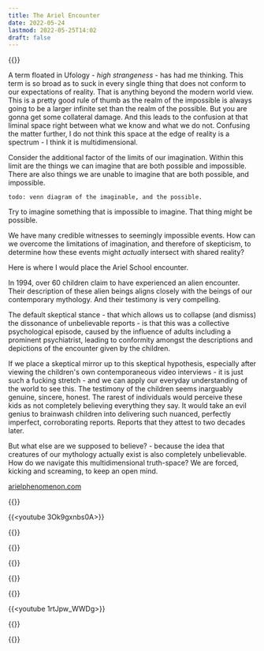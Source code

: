 ```yaml
---
title: The Ariel Encounter
date: 2022-05-24
lastmod: 2022-05-25T14:02
draft: false
---
```


{{<youtube UCqVpwg0oPc>}}

A term floated in Ufology - *high strangeness* - has had me thinking.  This term is so broad as to suck in every single thing that does not conform to our expectations of reality.  That is anything beyond the modern world view.  This is  a pretty good rule of thumb as the realm of the impossible is always going to be a larger infinite set than the realm of the possible.  But you are gonna get some collateral damage.  And this leads to the confusion at that liminal space right between what we know and what we do not.  Confusing the matter further, I do not think this space at the edge of reality is a spectrum - I think it is multidimensional.

Consider the additional factor of the limits of our imagination.  Within this limit are the things we can imagine that are both possible and impossible.  There are also things we are unable to imagine that are both possible, and impossible.

```
todo: venn diagram of the imaginable, and the possible.
```

Try to imagine something that is impossible to imagine.  That thing might be possible.

We have many credible witnesses to seemingly impossible events.  How can we overcome the limitations of imagination, and therefore of skepticism, to determine how these events might *actually* intersect with shared reality?

Here is where I would place the Ariel School encounter.

In 1994, over 60 children claim to have experienced an alien encounter.  Their description of these alien beings aligns closely with the beings of our contemporary mythology. And their testimony is very compelling.

The default skeptical stance - that which allows us to collapse (and dismiss) the dissonance of unbelievable reports - is that this was a collective psychological episode, caused by the influence of adults including a prominent psychiatrist, leading to conformity amongst the descriptions and depictions of the encounter given by the children.

If we place a skeptical mirror up to this skeptical hypothesis, especially after viewing the children's own contemporaneous video interviews  - it is just such a fucking stretch - and we can apply our everyday understanding of the world to see this.  The testimony of the children seems inarguably genuine, sincere, honest.  The rarest of individuals would perceive these kids as not completely believing everything they say.   It would take an evil genius to brainwash children into delivering such nuanced,  perfectly imperfect, corroborating reports.  Reports that they attest to two decades later.

But what else are we supposed to believe? - because the idea that creatures of our mythology actually exist is also completely unbelievable.  How do we navigate this multidimensional truth-space?  We are forced, kicking and screaming, to keep an open mind.

[arielphenomenon.com](https://arielphenomenon.com/)

{{<youtube XlNcr0FtL-s>}}

{{<youtube 3Ok9gxnbs0A>}}

{{<youtube h1r6KKZw0-M>}}

{{<youtube LDF8uMWXGHE>}}

{{<youtube FpV5uue5TIo>}}

{{<youtube IsvS-ld3-38>}}

{{<youtube CYB6drPdWwQ>}}

{{<youtube 1rtJpw_WWDg>}}

{{<youtube BAz6N5R4YlQ>}}

{{<youtube Vw_DMXEZt6Q>}}

